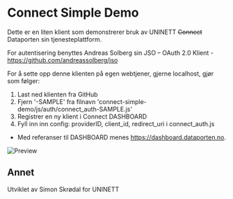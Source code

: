 # Connect Simple Demo

Dette er en liten klient som demonstrerer bruk av UNINETT ~~Connect~~ Dataporten sin tjenesteplattform. 

For autentisering benyttes Andreas Solberg sin JSO – OAuth 2.0 Klient - https://github.com/andreassolberg/jso

For å sette opp denne klienten på egen webtjener, gjerne localhost, gjør som følger:

1. Last ned klienten fra GitHub
2. Fjern '-SAMPLE' fra filnavn 'connect-simple-demo/js/auth/connect_auth-SAMPLE.js'
3. Registrer en ny klient i Connect DASHBOARD
4. Fyll inn inn config: providerID, client_id, redirect_uri i connect_auth.js 
 
* Med referanser til DASHBOARD menes https://dashboard.dataporten.no.

![Preview](/images/UNINETT_Connect_Demo.png)

## Annet ##

Utviklet av Simon Skrødal for UNINETT